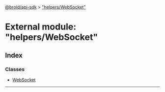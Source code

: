 [@broid/api-sdk](../README.md) > ["helpers/WebSocket"](../modules/_helpers_websocket_.md)



# External module: "helpers/WebSocket"

## Index

### Classes

* [WebSocket](../classes/_helpers_websocket_.websocket.md)



---
